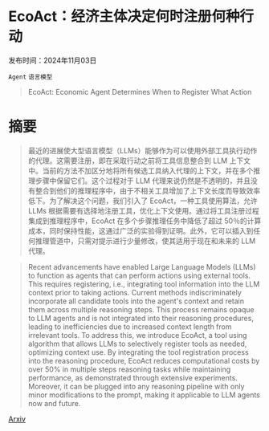 # EcoAct：经济主体决定何时注册何种行动

发布时间：2024年11月03日

`Agent` `语言模型`

> EcoAct: Economic Agent Determines When to Register What Action

# 摘要

> 最近的进展使大型语言模型（LLMs）能够作为可以使用外部工具执行动作的代理。这需要注册，即在采取行动之前将工具信息整合到 LLM 上下文中。当前的方法不加区分地将所有候选工具纳入代理的上下文，并在多个推理步骤中保留它们。这个过程对于 LLM 代理来说仍然是不透明的，并且没有整合到他们的推理程序中，由于不相关工具增加了上下文长度而导致效率低下。为了解决这个问题，我们引入了 EcoAct，一种工具使用算法，允许 LLMs 根据需要有选择地注册工具，优化上下文使用。通过将工具注册过程集成到推理程序中，EcoAct 在多个步骤推理任务中降低了超过 50％的计算成本，同时保持性能，这通过广泛的实验得到证明。此外，它可以插入到任何推理管道中，只需对提示进行少量修改，使其适用于现在和未来的 LLM 代理。

> Recent advancements have enabled Large Language Models (LLMs) to function as agents that can perform actions using external tools. This requires registering, i.e., integrating tool information into the LLM context prior to taking actions. Current methods indiscriminately incorporate all candidate tools into the agent's context and retain them across multiple reasoning steps. This process remains opaque to LLM agents and is not integrated into their reasoning procedures, leading to inefficiencies due to increased context length from irrelevant tools. To address this, we introduce EcoAct, a tool using algorithm that allows LLMs to selectively register tools as needed, optimizing context use. By integrating the tool registration process into the reasoning procedure, EcoAct reduces computational costs by over 50% in multiple steps reasoning tasks while maintaining performance, as demonstrated through extensive experiments. Moreover, it can be plugged into any reasoning pipeline with only minor modifications to the prompt, making it applicable to LLM agents now and future.

[Arxiv](https://arxiv.org/abs/2411.01643)